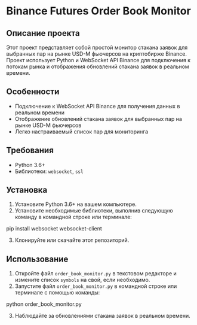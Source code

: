 # Binance Futures Order Book Monitor

## Описание проекта

Этот проект представляет собой простой монитор стакана заявок для выбранных пар на рынке USD-M фьючерсов на криптобирже Binance. Проект использует Python и WebSocket API Binance для подключения к потокам рынка и отображения обновлений стакана заявок в реальном времени.

## Особенности

- Подключение к WebSocket API Binance для получения данных в реальном времени
- Отображение обновлений стакана заявок для выбранных пар на рынке USD-M фьючерсов
- Легко настраиваемый список пар для мониторинга

## Требования

- Python 3.6+
- Библиотеки: `websocket`, `ssl`

## Установка

1. Установите Python 3.6+ на вашем компьютере.
2. Установите необходимые библиотеки, выполнив следующую команду в командной строке или терминале:

pip install websocket websocket-client

3. Клонируйте или скачайте этот репозиторий.

## Использование

1. Откройте файл `order_book_monitor.py` в текстовом редакторе и измените список `symbols` на свой, если необходимо.
2. Запустите файл `order_book_monitor.py` в командной строке или терминале с помощью команды:

python order_book_monitor.py

3. Наблюдайте за обновлениями стакана заявок в реальном времени.


